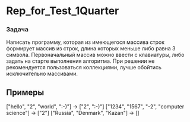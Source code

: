 # Rep_for_Test_1Quarter
### Задача
Написать программу, которая из имеющегося массива строк формирует массив из строк, 
длина которых меньше либо равна 3 символа.
Первоначальный массив можно ввести с клавиатуры, либо задать на старте выполнения алгоритма.
При решении не рекомендуется пользоваться коллекциями, лучше обойтись исключительно массивами.

## Примеры

["hello", "2", "world", ":-)"] -> ["2", ":-)"]
["1234", "1567", "-2", "computer science"] -> ["2"]
["Russia", "Denmark", "Kazan"] -> []
